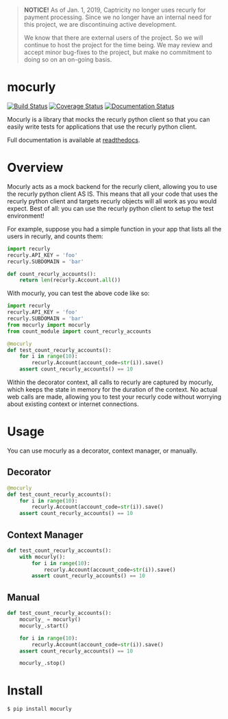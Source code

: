 > **NOTICE!**
> As of Jan. 1, 2019, Captricity no longer uses recurly for payment processing.
> Since we no longer have an internal need for this project, we are discontinuing 
> active development. 
> 
> We know that there are external users of the project. So we will continue to host
> the project for the time being. We may review and accept minor bug-fixes to the project, 
> but make no commitment to doing so on an on-going basis.
>


mocurly
=======

[![Build Status](https://travis-ci.org/Captricity/mocurly.svg?branch=master)](https://travis-ci.org/Captricity/mocurly) [![Coverage Status](https://coveralls.io/repos/Captricity/mocurly/badge.png?branch=master)](https://coveralls.io/r/Captricity/mocurly?branch=master) [![Documentation Status](https://readthedocs.org/projects/mocurly/badge/?version=latest)](https://readthedocs.org/projects/mocurly/?badge=latest)

Mocurly is a library that mocks the recurly python client so that you can easily write tests for applications that use the recurly python client.

Full documentation is available at [readthedocs](http://mocurly.readthedocs.org/en/latest/).

Overview
========
Mocurly acts as a mock backend for the recurly client, allowing you to use the recurly python client AS IS. This means that all your code that uses the recurly python client and targets recurly objects will all work as you would expect. Best of all: you can use the recurly python client to setup the test environment!

For example, suppose you had a simple function in your app that lists all the users in recurly, and counts them:
```python
import recurly
recurly.API_KEY = 'foo'
recurly.SUBDOMAIN = 'bar'

def count_recurly_accounts():
    return len(recurly.Account.all())
```

With mocurly, you can test the above code like so:
```python
import recurly
recurly.API_KEY = 'foo'
recurly.SUBDOMAIN = 'bar'
from mocurly import mocurly
from count_module import count_recurly_accounts

@mocurly
def test_count_recurly_accounts():
    for i in range(10):
        recurly.Account(account_code=str(i)).save()
    assert count_recurly_accounts() == 10
```

Within the decorator context, all calls to recurly are captured by mocurly, which keeps the state in memory for the duration of the context. No actual web calls are made, allowing you to test your recurly code without worrying about existing context or internet connections.

Usage
=====
You can use mocurly as a decorator, context manager, or manually.

Decorator
---------
```python
@mocurly
def test_count_recurly_accounts():
    for i in range(10):
        recurly.Account(account_code=str(i)).save()
    assert count_recurly_accounts() == 10
```

Context Manager
---------------
```python
def test_count_recurly_accounts():
    with mocurly():
        for i in range(10):
            recurly.Account(account_code=str(i)).save()
        assert count_recurly_accounts() == 10
```

Manual
------
```python
def test_count_recurly_accounts():
    mocurly_ = mocurly()
    mocurly_.start()

    for i in range(10):
        recurly.Account(account_code=str(i)).save()
    assert count_recurly_accounts() == 10

    mocurly_.stop()
```

Install
=======
```shell
$ pip install mocurly
```
